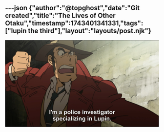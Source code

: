 ---json
{"author":"@topghost","date":"Git created","title":"The Lives of Other Otaku","timestamp":1743401341331,"tags":["lupin the third"],"layout":"layouts/post.njk"}
---

![Zenigata raising his fist as he shouts &#x22;I&#x27;m a police investigator specializing in Lupin&#x22;](/attachments/2025/3/31/30%2010%2045%2028%20PM%20(Plex).jpg)
